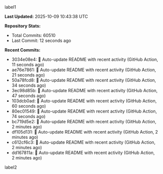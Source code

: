 
label1 
<!-- ACTIVITY_START -->
**Last Updated:** 2025-10-09 10:43:38 UTC

**Repository Stats:**
- Total Commits: 60510
- Last Commit: 12 seconds ago

**Recent Commits:**
- 3034e08e4: 🤖 Auto-update README with recent activity (GitHub Action, 11 seconds ago)
- ae76e7861: 🤖 Auto-update README with recent activity (GitHub Action, 21 seconds ago)
- 50a78fcd8: 🤖 Auto-update README with recent activity (GitHub Action, 34 seconds ago)
- 3ec98d85b: 🤖 Auto-update README with recent activity (GitHub Action, 47 seconds ago)
- 103dcb0ad: 🤖 Auto-update README with recent activity (GitHub Action, 60 seconds ago)
- 80ec01549: 🤖 Auto-update README with recent activity (GitHub Action, 74 seconds ago)
- bc719d5e2: 🤖 Auto-update README with recent activity (GitHub Action, 2 minutes ago)
- df105d131: 🤖 Auto-update README with recent activity (GitHub Action, 2 minutes ago)
- c612cf6c3: 🤖 Auto-update README with recent activity (GitHub Action, 2 minutes ago)
- dd167811a: 🤖 Auto-update README with recent activity (GitHub Action, 2 minutes ago)
<!-- ACTIVITY_END -->

label2
